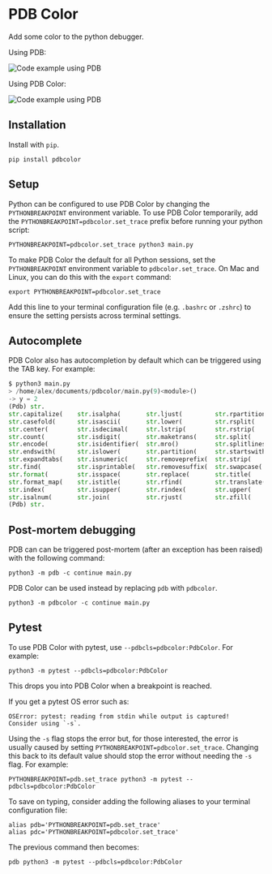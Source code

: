 # PDB Color

Add some color to the python debugger.

Using PDB:

![Code example using PDB](images/before.png)

Using PDB Color:

![Code example using PDB](images/after.png)

## Installation

Install with `pip`.

```shell
pip install pdbcolor
```

## Setup

Python can be configured to use PDB Color by changing the `PYTHONBREAKPOINT`
environment variable. To use PDB Color temporarily, add the 
`PYTHONBREAKPOINT=pdbcolor.set_trace` prefix before running your python script:

```shell
PYTHONBREAKPOINT=pdbcolor.set_trace python3 main.py
```

To make PDB Color the default for all Python sessions, set the
`PYTHONBREAKPOINT` environment variable to `pdbcolor.set_trace`. On Mac and
Linux, you can do this with the `export` command:

```shell
export PYTHONBREAKPOINT=pdbcolor.set_trace
```

Add this line to your terminal configuration file (e.g. `.bashrc` or `.zshrc`)
to ensure the setting persists across terminal settings.

## Autocomplete

PDB Color also has autocompletion by default which can be triggered using the
TAB key. For example:

```python
$ python3 main.py
> /home/alex/documents/pdbcolor/main.py(9)<module>()
-> y = 2
(Pdb) str.
str.capitalize(    str.isalpha(       str.ljust(         str.rpartition(
str.casefold(      str.isascii(       str.lower(         str.rsplit(
str.center(        str.isdecimal(     str.lstrip(        str.rstrip(
str.count(         str.isdigit(       str.maketrans(     str.split(
str.encode(        str.isidentifier(  str.mro()          str.splitlines(
str.endswith(      str.islower(       str.partition(     str.startswith(
str.expandtabs(    str.isnumeric(     str.removeprefix(  str.strip(
str.find(          str.isprintable(   str.removesuffix(  str.swapcase(
str.format(        str.isspace(       str.replace(       str.title(
str.format_map(    str.istitle(       str.rfind(         str.translate(
str.index(         str.isupper(       str.rindex(        str.upper(
str.isalnum(       str.join(          str.rjust(         str.zfill(
(Pdb) str.
```

## Post-mortem debugging

PDB can can be triggered post-mortem (after an exception has been raised) with
the following command:

```shell
python3 -m pdb -c continue main.py
```

PDB Color can be used instead by replacing `pdb` with `pdbcolor`.

```shell
python3 -m pdbcolor -c continue main.py
```

## Pytest

To use PDB Color with pytest, use `--pdbcls=pdbcolor:PdbColor`. For example:

```shell
python3 -m pytest --pdbcls=pdbcolor:PdbColor
```

This drops you into PDB Color when a breakpoint is reached.

If you get a pytest OS error such as:

```shell
OSError: pytest: reading from stdin while output is captured!  Consider using `-s`.
```

Using the `-s` flag stops the error but, for those interested, the error is
usually caused by setting `PYTHONBREAKPOINT=pdbcolor.set_trace`. Changing this
back to its default value should stop the error without needing the `-s` flag.
For example:

```shell
PYTHONBREAKPOINT=pdb.set_trace python3 -m pytest --pdbcls=pdbcolor:PdbColor
```

To save on typing, consider adding the following aliases to your terminal
configuration file:

```shell
alias pdb='PYTHONBREAKPOINT=pdb.set_trace'
alias pdc='PYTHONBREAKPOINT=pdbcolor.set_trace'
```

The previous command then becomes:

```shell
pdb python3 -m pytest --pdbcls=pdbcolor:PdbColor
```
